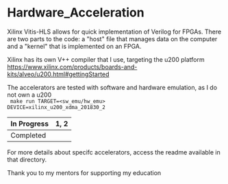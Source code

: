 # Hardware_Acceleration

Xilinx Vitis-HLS allows for quick implementation of Verilog for FPGAs. There are two parts to the code: a "host" file that manages data on the computer and a "kernel" that is implemented on an FPGA.

Xilinx has its own V++ compiler that I use, targeting the u200 platform  
  https://www.xilinx.com/products/boards-and-kits/alveo/u200.html#gettingStarted

The accelerators are tested with software and hardware emulation, as I do not own a u200  
 <code> make run TARGET=<sw_emu/hw_emu> DEVICE=xilinx_u200_xdma_201830_2 </code>

| In Progress | 1, 2  |
|------|------|
| Completed   |     |

For more details about specifc accelerators, access the readme available in that directory.

Thank you to my mentors for supporting my education

